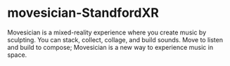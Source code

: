 # movesician-StandfordXR
Movesician is a mixed-reality experience where you create music by sculpting. You can stack, collect, collage, and build sounds. Move to listen and build to compose; Movesician is a new way to experience music in space. 
